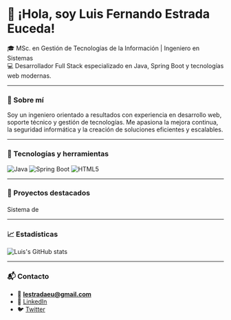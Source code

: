 # 👋 ¡Hola, soy Luis Fernando Estrada Euceda!

🎓 MSc. en Gestión de Tecnologías de la Información | Ingeniero en Sistemas  
💻 Desarrollador Full Stack especializado en Java, Spring Boot y tecnologías web modernas.

---

### 🚀 Sobre mí
Soy un ingeniero orientado a resultados con experiencia en desarrollo web, soporte técnico y gestión de tecnologías. Me apasiona la mejora continua, la seguridad informática y la creación de soluciones eficientes y escalables.

---

### 🧠 Tecnologías y herramientas
![Java](https://img.shields.io/badge/Java-ED8B00?style=for-the-badge&logo=openjdk&logoColor=white)
![Spring Boot](https://img.shields.io/badge/Spring%20Boot-6DB33F?style=for-the-badge&logo=springboot&logoColor=white)
![HTML5](https://img.shields.io/badge/HTML5-E34F26?style=for-the-badge&logo=html5&logoColor=white)


---

### 📂 Proyectos destacados
####  
Sistema de 
 

---

### 📈 Estadísticas
![Luis's GitHub stats](https://github-readme-stats.vercel.app/api?username=dev-luis-estrada&show_icons=true&theme=radical)

---

### 📬 Contacto
- 📧 **lestradaeu@gmail.com**  
- 💼 [LinkedIn](https://www.linkedin.com/in/luis-estrada-eu)  
- 🐦 [Twitter](https://twitter.com/Luis-Estrada)
